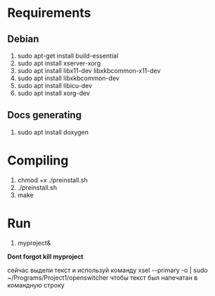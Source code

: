 # Requirements

## Debian

 1. sudo apt-get install build-essential
 2. sudo apt install xserver-xorg
 3. sudo apt install libx11-dev libxkbcommon-x11-dev
 4. sudo apt install libxkbcommon-dev
 5. sudo apt install libicu-dev
 6. sudo apt install xorg-dev

## Docs generating

 1. sudo apt install doxygen
 
# Compiling

 1. chmod +x ./preinstall.sh
 2. ./preinstall.sh
 3. make

# Run

 1. myproject&

  

**Dont forgot kill myproject**


сейчас выдели текст и используй команду xsel --primary -o | sudo ~/Programs/Project1/openswitcher чтобы текст был напечатан в командную строку